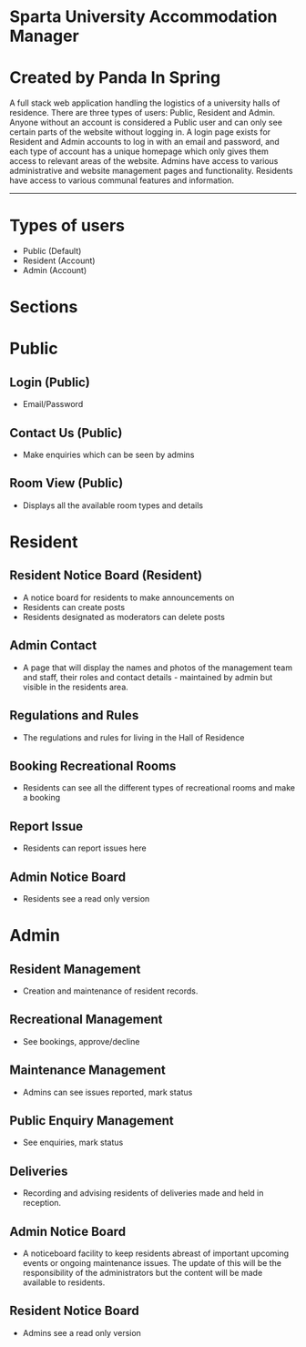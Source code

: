 # Sparta University  Accommodation Manager
# Created by Panda In Spring
A full stack web application handling the logistics of a university halls of residence. There are three types of users: Public, Resident and Admin. Anyone without an account is considered a Public user and can only see certain parts of the website without logging in. A login page exists for Resident and Admin accounts to log in with an email and password, and each type of account has a unique homepage which only gives them access to relevant areas of the website. Admins have access to various administrative and website management pages and functionality. Residents have access to various communal features and information.

---------------------------------------------------------
# Types of users
- Public (Default)
- Resident (Account) 
- Admin (Account) 

# Sections

# Public

## Login (Public)
- Email/Password

## Contact Us (Public)
- Make enquiries which can be seen by admins

## Room View (Public)
- Displays all the available room types and details

# Resident

## Resident Notice Board (Resident)
- A notice board for residents to make announcements on
- Residents can create posts
- Residents designated as moderators can delete posts

## Admin Contact
- A page that will display the names and photos of the management team and staff, their roles and contact details - maintained by admin but visible in the residents area.

## Regulations and Rules
- The regulations and rules for living in the Hall of Residence

## Booking Recreational Rooms
- Residents can see all the different types of recreational rooms and make a booking

## Report Issue
- Residents can report issues here

## Admin Notice Board
- Residents see a read only version

# Admin

## Resident Management
- Creation and maintenance of resident records.

## Recreational Management
- See bookings, approve/decline

## Maintenance Management
- Admins can see issues reported, mark status

## Public Enquiry Management
- See enquiries, mark status

## Deliveries
- Recording and advising residents of deliveries made and held in reception.

## Admin Notice Board
- A noticeboard facility to keep residents abreast of important upcoming events or ongoing maintenance issues. The update of this will be the responsibility of the administrators but the content will be made available to residents.

## Resident Notice Board
- Admins see a read only version


